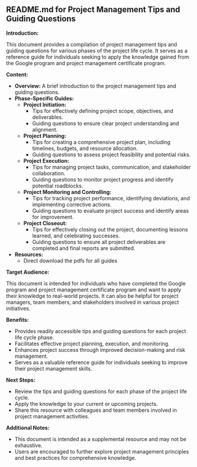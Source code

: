 ## README.md for Project Management Tips and Guiding Questions

**Introduction:**

This document provides a compilation of project management tips and guiding questions for various phases of the project life cycle. It serves as a reference guide for individuals seeking to apply the knowledge gained from the Google program and project management certificate program.

**Content:**

* **Overview:** A brief introduction to the project management tips and guiding questions.
* **Phase-Specific Guides:**
    * **Project Initiation:**
        * Tips for effectively defining project scope, objectives, and deliverables.
        * Guiding questions to ensure clear project understanding and alignment.
    * **Project Planning:**
        * Tips for creating a comprehensive project plan, including timelines, budgets, and resource allocation.
        * Guiding questions to assess project feasibility and potential risks.
    * **Project Execution:**
        * Tips for managing project tasks, communication, and stakeholder collaboration.
        * Guiding questions to monitor project progress and identify potential roadblocks.
    * **Project Monitoring and Controlling:**
        * Tips for tracking project performance, identifying deviations, and implementing corrective actions.
        * Guiding questions to evaluate project success and identify areas for improvement.
    * **Project Closeout:**
        * Tips for effectively closing out the project, documenting lessons learned, and celebrating successes.
        * Guiding questions to ensure all project deliverables are completed and final reports are submitted.
* **Resources:**
    * Direct download the pdfs for all guides

**Target Audience:**

This document is intended for individuals who have completed the Google program and project management certificate program and want to apply their knowledge to real-world projects. It can also be helpful for project managers, team members, and stakeholders involved in various project initiatives.

**Benefits:**

* Provides readily accessible tips and guiding questions for each project life cycle phase.
* Facilitates effective project planning, execution, and monitoring.
* Enhances project success through improved decision-making and risk management.
* Serves as a valuable reference guide for individuals seeking to improve their project management skills.

**Next Steps:**

* Review the tips and guiding questions for each phase of the project life cycle.
* Apply the knowledge to your current or upcoming projects.
* Share this resource with colleagues and team members involved in project management activities.

**Additional Notes:**

* This document is intended as a supplemental resource and may not be exhaustive.
* Users are encouraged to further explore project management principles and best practices for comprehensive knowledge.